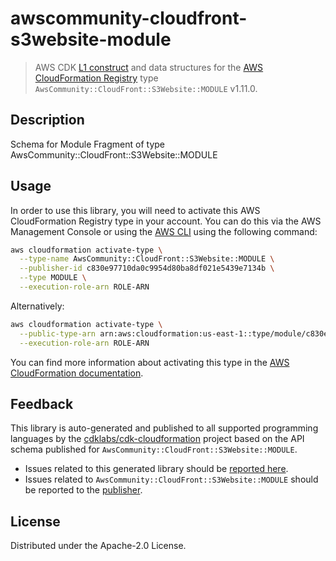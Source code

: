 # awscommunity-cloudfront-s3website-module

> AWS CDK [L1 construct] and data structures for the [AWS CloudFormation Registry] type `AwsCommunity::CloudFront::S3Website::MODULE` v1.11.0.

[L1 construct]: https://docs.aws.amazon.com/cdk/latest/guide/constructs.html
[AWS CloudFormation Registry]: https://docs.aws.amazon.com/AWSCloudFormation/latest/UserGuide/registry.html

## Description

Schema for Module Fragment of type AwsCommunity::CloudFront::S3Website::MODULE

## Usage

In order to use this library, you will need to activate this AWS CloudFormation Registry type in your account. You can do this via the AWS Management Console or using the [AWS CLI](https://aws.amazon.com/cli/) using the following command:

```sh
aws cloudformation activate-type \
  --type-name AwsCommunity::CloudFront::S3Website::MODULE \
  --publisher-id c830e97710da0c9954d80ba8df021e5439e7134b \
  --type MODULE \
  --execution-role-arn ROLE-ARN
```

Alternatively:

```sh
aws cloudformation activate-type \
  --public-type-arn arn:aws:cloudformation:us-east-1::type/module/c830e97710da0c9954d80ba8df021e5439e7134b/AwsCommunity-CloudFront-S3Website-MODULE \
  --execution-role-arn ROLE-ARN
```

You can find more information about activating this type in the [AWS CloudFormation documentation](https://docs.aws.amazon.com/AWSCloudFormation/latest/UserGuide/registry-public.html).

## Feedback

This library is auto-generated and published to all supported programming languages by the [cdklabs/cdk-cloudformation] project based on the API schema published for `AwsCommunity::CloudFront::S3Website::MODULE`.

* Issues related to this generated library should be [reported here](https://github.com/cdklabs/cdk-cloudformation/issues/new?title=Issue+with+%40cdk-cloudformation%2Fawscommunity-cloudfront-s3website-module+v1.11.0).
* Issues related to `AwsCommunity::CloudFront::S3Website::MODULE` should be reported to the [publisher](undefined).

[cdklabs/cdk-cloudformation]: https://github.com/cdklabs/cdk-cloudformation

## License

Distributed under the Apache-2.0 License.
